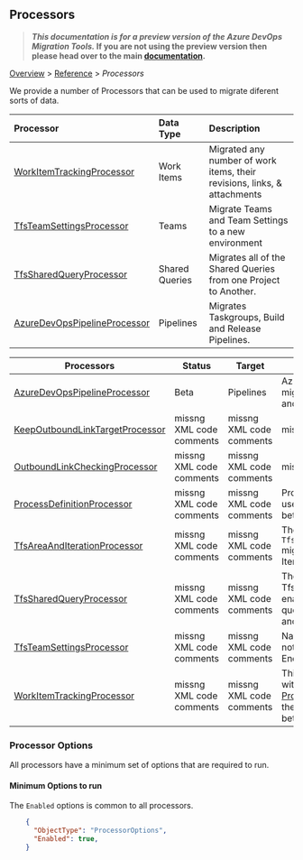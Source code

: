 ## Processors

>**_This documentation is for a preview version of the Azure DevOps Migration Tools._ If you are not using the preview version then please head over to the main [documentation](https://nkdagility.github.io/azure-devops-migration-tools).**

[Overview](.././index.md) > [Reference](../index.md) > *Processors*

We provide a number of Processors that can be used to migrate diferent sorts of data.

| Processor                                                         | Data Type      | Description                                                              |
| :---------------------------------------------------------------- | :------------- | :----------------------------------------------------------------------- |
| [WorkItemTrackingProcessor](./WorkItemTrackingProcessor.md)       | Work Items     | Migrated any number of work items, their revisions, links, & attachments |
| [TfsTeamSettingsProcessor](./TfsTeamSettingsProcessor.md)         | Teams          | Migrate Teams and Team Settings to a new environment                     |
| [TfsSharedQueryProcessor](./TfsSharedQueryProcessor.md)           | Shared Queries | Migrates all of the Shared Queries from one Project to Another.          |
| [AzureDevOpsPipelineProcessor](./AzureDevOpsPipelineProcessor.md) | Pipelines      | Migrates Taskgroups, Build and Release Pipelines.                        |

| Processors | Status | Target    | Usage                              |
|------------------------|---------|---------|------------------------------------------|
| [AzureDevOpsPipelineProcessor](/docs/Reference/v2/Processors/AzureDevOpsPipelineProcessor.md) | Beta | Pipelines | Azure DevOps Processor that migrates Taskgroups, Build- and Release Pipelines. |
| [KeepOutboundLinkTargetProcessor](/docs/Reference/v2/Processors/KeepOutboundLinkTargetProcessor.md) | missng XML code comments | missng XML code comments | missng XML code comments |
| [OutboundLinkCheckingProcessor](/docs/Reference/v2/Processors/OutboundLinkCheckingProcessor.md) | missng XML code comments | missng XML code comments | missng XML code comments |
| [ProcessDefinitionProcessor](/docs/Reference/v2/Processors/ProcessDefinitionProcessor.md) | missng XML code comments | missng XML code comments | Process definition processor used to keep processes between two orgs in sync |
| [TfsAreaAndIterationProcessor](/docs/Reference/v2/Processors/TfsAreaAndIterationProcessor.md) | missng XML code comments | missng XML code comments | The `TfsAreaAndIterationProcessor` migrates all of the Area nd Iteraion paths. |
| [TfsSharedQueryProcessor](/docs/Reference/v2/Processors/TfsSharedQueryProcessor.md) | missng XML code comments | missng XML code comments | The TfsSharedQueryProcessor enabled you to migrate queries from one locatio nto another. |
| [TfsTeamSettingsProcessor](/docs/Reference/v2/Processors/TfsTeamSettingsProcessor.md) | missng XML code comments | missng XML code comments | Native TFS Processor, does not work with any other Endpoints. |
| [WorkItemTrackingProcessor](/docs/Reference/v2/Processors/WorkItemTrackingProcessor.md) | missng XML code comments | missng XML code comments | This processor is intended, with the aid of [ProcessorEnrichers](../ProcessorEnrichers/index.md), to allow the migration of Work Items between two [Endpoints](../Endpoints/index.md). |


### Processor Options

 All processors have a minimum set of options that are required to run. 

#### Minimum Options to run
The `Enabled` options is common to all processors.


```JSON
    {
      "ObjectType": "ProcessorOptions",
      "Enabled": true,
    }
```